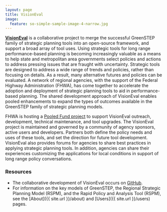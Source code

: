 ```yaml
---
layout: page
title: VisionEval
image:
  feature: so-simple-sample-image-4-narrow.jpg
---
```


<a href="http://www.github.com/visioneval/visioneval" target="_blank"><b>VisionEval</b></a> is a collaborative project to merge the successful GreenSTEP family of strategic planning tools into an open-source framework, and support a broad array of tool uses. Using strategic tools for long range performance-based planning is becoming increasingly valuable as a means to help state and metropolitan area governments select policies and actions to address pressing issues that are fraught with uncertainty. Strategic tools are designed to address a wide range of trends and policies, rather than focusing on details. As a result, many alternative futures and policies can be evaluated. A network of regional agencies, with the support of the Federal Highway Administration (FHWA), has come together to accelerate the adoption and deployment of strategic planning tools to aid in performance-based planning. The shared development approach of VisionEval enables pooled enhancements to expand the types of outcomes available in the GreenSTEP family of strategic planning models.

FHWA is hosting a <a href="http://pooledfund.org/Details/Solicitation/1446" target="_blank">Pooled Fund project</a> to support VisionEval outreach, development, technical maintenance, and tool upgrades. The VisionEval project is maintained and governed by a community of agency sponsors, active users and developers. Partners both define the policy needs and uses of these tools, and set the direction for future tool development. VisionEval also provides forums for agencies to share best practices in applying strategic planning tools. In addition, agencies can share their experiences customizing the applications for local conditions in support of long range policy conversations.

### Resources

- The collaborative development of VisionEval occurs on <a href="http://www.github.com/visioneval/visioneval" target="_blank">GitHub</a>.
- For information on the key models of GreenSTEP, the Regional Strategic Planning Model (RSPM), and the Rapid Policy and Analysis Tool (RSPM), see the [About]({{ site.url }}/about) and [Users]({{ site.url }}/users) pages.


<!-- ### Partner agencies -->